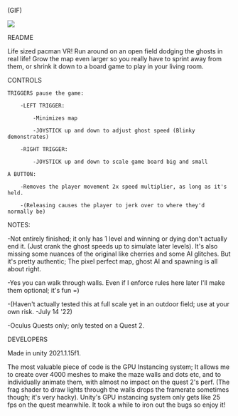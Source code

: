 (GIF)

![](https://github.com/bendzz/OutdoorPacmanVR/blob/main/0_WIP/Gif%20(1220).gif)

README

Life sized pacman VR! Run around on an open field dodging the ghosts in real life! Grow the map even larger so you really have to sprint away from them, or shrink it down to a board game to play in your living room.

CONTROLS

	TRIGGERS pause the game:

		-LEFT TRIGGER: 
		
			-Minimizes map
			
			-JOYSTICK up and down to adjust ghost speed (Blinky demonstrates)
			
		-RIGHT TRIGGER:
		
			-JOYSTICK up and down to scale game board big and small
			
	A BUTTON:
	
		-Removes the player movement 2x speed multiplier, as long as it's held.
		
		-(Releasing causes the player to jerk over to where they'd normally be)

NOTES:

-Not entirely finished; it only has 1 level and winning or dying don't actually end it. (Just crank the ghost speeds up to simulate later levels). It's also missing some nuances of the original like cherries and some AI glitches. But it's pretty authentic; The pixel perfect map, ghost AI and spawning is all about right.

-Yes you can walk through walls. Even if I enforce rules here later I'll make them optional; it's fun =)

-(Haven't actually tested this at full scale yet in an outdoor field; use at your own risk. -July 14 '22)

-Oculus Quests only; only tested on a Quest 2.


DEVELOPERS

Made in unity 2021.1.15f1. 

The most valuable piece of code is the GPU Instancing system; It allows me to create over 4000 meshes to make the maze walls and dots etc, and to individually animate them, with almost no impact on the quest 2's perf. (The frag shader to draw lights through the walls drops the framerate sometimes though; it's very hacky). Unity's GPU instancing system only gets like 25 fps on the quest meanwhile. It took a while to iron out the bugs so enjoy it!
